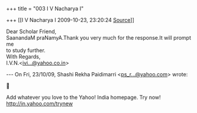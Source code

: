+++
title = "003 I V Nacharya I"

+++
[[I V Nacharya I	2009-10-23, 23:20:24 [Source](https://groups.google.com/g/bvparishat/c/ckhqRJ4OIOk)]]



Dear Scholar Friend,  
SaanandaM praNamyA.Thank you very much for the response.It will prompt me  
to study further.  
With Regards,  
I.V.N.\<[ivi...@yahoo.co.in]()\>  
  
--- On Fri, 23/10/09, Shashi Rekha Paidimarri \<[ps_r...@yahoo.com]()\> wrote:  



Add whatever you love to the Yahoo! India homepage. Try now! <http://in.yahoo.com/trynew>  

